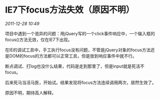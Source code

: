 # IE7下focus方法失效（原因不明）
_2011-12-28 10:49_

项目中遇到一个诡异的问题：用jQuery写的一个click事件响应中，一个输入框的focus()方法无效，仅在IE7下出现。

在IE的调试工具中，手工执行focus没有问题，不管是jQuery对象的focus方法还是DOM的focus的方法都可以正常工具，但是放到响应事件中就不行。

断点调试、打log也没什么结果，代码是走到那里了，但是input就是死活不focus。

后来死马当活马医，开始试。结果发现将focus方法连续调用两次，居然生效了。

原因不明，期待高人解释。
